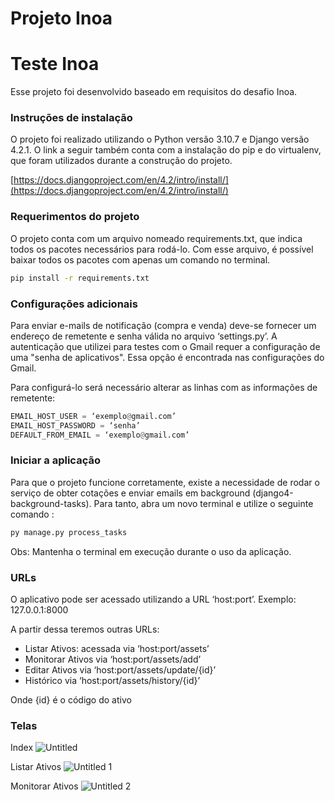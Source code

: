 # Projeto Inoa

# Teste Inoa

Esse projeto foi desenvolvido baseado em requisitos do desafio Inoa.

### Instruções de instalação

O projeto foi realizado utilizando o Python versão 3.10.7 e Django versão 4.2.1. O link a seguir também conta com a instalação do pip e do virtualenv, que foram utilizados durante a construção do projeto.

[https://docs.djangoproject.com/en/4.2/intro/install/](https://docs.djangoproject.com/en/4.2/intro/install/)

### Requerimentos do projeto

O projeto conta com um arquivo nomeado requirements.txt, que indica todos os pacotes necessários para rodá-lo. Com esse arquivo, é possível baixar todos os pacotes com apenas um comando no terminal.

```bash
pip install -r requirements.txt
```

### Configurações adicionais

Para enviar e-mails de notificação (compra e venda) deve-se fornecer um endereço de remetente e senha válida no arquivo ‘settings.py’. A autenticação que utilizei para testes com o Gmail requer a configuração de uma "senha de aplicativos". Essa opção é encontrada nas configurações do Gmail.

Para configurá-lo será necessário alterar as linhas com as informações de remetente:

```python
EMAIL_HOST_USER = ‘exemplo@gmail.com’
EMAIL_HOST_PASSWORD = ‘senha’
DEFAULT_FROM_EMAIL = ‘exemplo@gmail.com’
```

### Iniciar a aplicação

Para que o projeto funcione corretamente, existe a necessidade de rodar o serviço de obter cotações e enviar emails em background (django4-background-tasks). Para tanto, abra um novo terminal e utilize o seguinte comando :

```bash
py manage.py process_tasks
```

Obs: Mantenha o terminal em execução durante o uso da aplicação.

### URLs

O aplicativo pode ser acessado utilizando a URL ‘host:port’. Exemplo: 127.0.0.1:8000

A partir dessa teremos outras URLs:

- Listar Ativos: acessada via ‘host:port/assets’
- Monitorar Ativos via ‘host:port/assets/add’
- Editar Ativos via ‘host:port/assets/update/{id}’
- Histórico via ‘host:port/assets/history/{id}’

Onde {id} é o código do ativo

### Telas

Index
![Untitled](https://github.com/mhcavalcante/testeinoa/assets/54690352/09443925-a0f9-4fba-aa10-680240e5514e)

Listar Ativos
![Untitled 1](https://github.com/mhcavalcante/testeinoa/assets/54690352/17329bee-b015-4076-8293-f68b2baf6ac7)

Monitorar Ativos
![Untitled 2](https://github.com/mhcavalcante/testeinoa/assets/54690352/84b6235d-3fa9-470f-85bf-d5780131a0ff)
